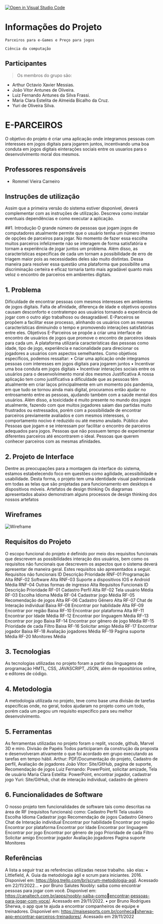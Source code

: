 [![Open in Visual Studio Code](https://classroom.github.com/assets/open-in-vscode-c66648af7eb3fe8bc4f294546bfd86ef473780cde1dea487d3c4ff354943c9ae.svg)](https://classroom.github.com/online_ide?assignment_repo_id=8549477&assignment_repo_type=AssignmentRepo)

# Informações do Projeto

`Parceiros para e-Games e Preço para jogos`

`Ciência da computação`

## Participantes

> Os membros do grupo são:

- Arthur Octavio Xavier Messias.
- João Vitor Antunes de Oliveira.
- Luiz Fernando Antunes da Silva Frassi.
- Maria Clara Estelita de Almeida Bicalho da Cruz.
- Yuri de Oliveira Silva.


# E-PARCEIROS

O objetivo do projeto é criar uma aplicação onde integramos pessoas com interesses em jogos digitais 
para jogarem juntos, incentivando uma boa conduta em jogos digitais einterações sociais entre os usuarios 
para o desenvolvimento moral dos mesmos.



## Professores responsáveis

* Rommel Vieira Carneiro

## Instruções de utilização

Assim que a primeira versão do sistema estiver disponível, deverá complementar com as instruções de utilização. Descreva como instalar eventuais dependências e como executar a aplicação.

##1. Introdução
O grande número de pessoas que jogam jogos de computadores atualmente 
permite que o usuário tenha um número imenso de opções de parceiros para jogar.
No momento de fazer essa escolha muitos parceiros infelizmente não se 
interagem de forma satisfatória e tornam a experiência de jogar juntos um problema.
Além disso, as características específicas de cada um tornam a possibilidade de erro de 
triagem maior pois as necessidades deles são muito distintas.
Dessa maneira para resolver essa questão uma plataforma que possibilite uma 
discriminação certeira e eficaz tornaria tanto mais agradável quanto mais veloz o 
encontro de parceiros em ambientes digitais.

## 1. Problema

Dificuldade de encontrar pessoas com mesmos interesses em ambientes de jogos 
digitais.
Falta de afinidade, diferença de idade e objetivos opostos causam desconforto e 
contratempo aos usuários tornando a experiência de jogar com o outro algo trabalhoso 
ou desagradável.
E-Parceiros se propõem a facilitar esse processo, alinhando os usuários com as 
mesmas características diminuindo o tempo e promovendo interações satisfatórias 
entre eles.
Objetivos
E-Parceiros se propõe a criar uma interface de encontro de usuários de jogos que 
promove o encontro de parceiros ideais para cada um.
A plataforma utilizaria características das pessoas como idade, tipo de jogo, 
experiência e nacionalidade para direcionar os jogadores a usuários com aspectos 
semelhantes.
Como objetivos específicos, podemos ressaltar:
• Criar uma aplicação onde integramos pessoas com interesses em jogos 
digitais para jogarem juntos
• Incentivar uma boa conduta em jogos digitais
• Incentivar interações sociais entre os usuários para o desenvolvimento 
moral dos mesmos
Justificativa
A nossa aplicação tem como justificativa a dificuldade que as pessoas têm 
atualmente em criar laços principalmente em um momento pós pandemia, em que tudo 
se tornou ainda mais digital, procuramos então ajudar no entrosamento entre as 
pessoas, ajudando também com a saúde mental dos usuários.
Além disso, a toxicidade é muito presente no mundo dos jogos atualmente, 
fazendo com que muitos jogadores saiam das partidas muito frustrados ou estressados, 
porém com a possibilidade de encontrar parceiros previamente avaliados e com 
mesmos interesses, o comportamento nocivo é reduzido ou até mesmo anulado.
Público alvo
Pessoas que jogam e se interessam por facilitar o encontro de parceiros adequados 
para jogos.
Pessoas que não possuem tempo de experimentar diferentes parceiros até encontrarem 
o ideal.
Pessoas que querem conhecer parceiros com as mesmas afinidades.
## 2. Projeto de Interface
Dentre as preocupações para a montagem da interface do sistema, estamos 
estabelecendo foco em questões como agilidade, acessibilidade e usabilidade. Desta 
forma, o projeto tem uma identidade visual padronizada em todas as telas que são 
projetadas para funcionamento em desktops e dispositivos móveis.
Artefatos de design thinking
Os diagramas apresentados abaixo demonstram alguns processos de design thinking 
dos nossos artefatos
## Wireframes
![Wireframe](imaages/../images/Mapa-Pedrinho.png)
## Requisitos do Projeto
O escopo funcional do projeto é definido por meio dos requisitos funcionais que 
descrevem as possibilidades interação dos usuários, bem como os requisitos não 
funcionais que descrevem os aspectos que o sistema deverá apresentar de maneira 
geral. Estes requisitos são apresentados a seguir.
Requisitos não funcionais
ID Descrição Prioridade
RNF-01 Programação Alta
RNF-02 Software Alta
RNF-03 Suporte a dispositivos IOS e Android Média
RNF-04 Outras formas de ingresso Alta
Requisitos Funcionais
ID Descrição Prioridade
RF-01 Cadastro Perfil Alta
RF-02 Tela usuário Média
RF-03 Escolha Idioma Média
RF-04 Cadastrar jogo Média
RF-05 Recomendação de jogos Alta
RF-06 Cadastro Gênero Alta
RF-07 Chat de Interação individual Baixa
RF-08 Encontrar por habilidade Alta
RF-09 Encontrar por região Baixa
RF-10 Encontrar por plataforma Alta
RF-11 Encontrar por Idade Média
RF-12 Encontrar por linguagem Média
RF-13 Encontrar por jogo Baixa
RF-14 Encontrar por gênero de jogo Média
RF-15 Prioridade de cada Filtro Baixa
RF-16 Solicitar amigo Média
RF-17 Encontrar jogador Baixa
RF-18 Avaliação jogadores Média
RF-19 Pagina suporte Média
RF-20 Monitores Média
## 3. Tecnologias
As tecnologias utilizadas no projeto foram a partir das linguagens de programação 
HMTL, CSS, JAVASCRIPT, JSON, além de repositórios online, e editores de código.
## 4. Metodologia
A metodologia utilizada no projeto, teve como base uma divisão de tarefas específicas 
onde, no geral, todos ajudaram no projeto como um todo, porém cada um pegou um 
requisito especifico para seu melhor desenvolvimento.
## 5. Ferramentas
As ferramentas utilizadas no projeto foram o replit, vscode, github, Marvel 3D e miro.
Divisão de Papéis
Todos participaram da construção da proposta e desenvolveram ativamente o que foi 
acordado em grupo executando as tarefas em tempo hábil.
Arthur: PDF/Documentação do projeto, Cadastro de perfil, Avaliação de jogadores 
João Vitor: Site/GitHub, pagina de suporte, Recomendação de jogos
Luiz Fernando: PowerPoint, solicitar amizade, Tela de usuário
Maria Clara Estelita: PowerPoint, encontrar jogador, cadastrar jogo
Yuri: Site/GitHub, chat de interação individual, cadastro de gênero 
## 6. Funcionalidades de Software
O nosso projeto tem funcionalidades de software tais como descritas na área de RF 
(requisitos funcionais) como: 
Cadastro Perfil
Tela usuário
Escolha Idioma
Cadastrar jogo
Recomendação de jogos
Cadastro Gênero
Chat de Interação individual
Encontrar por habilidade
Encontrar por região
Encontrar por plataforma
Encontrar por Idade
Encontrar por linguagem
Encontrar por jogo
Encontrar por gênero de jogo
Prioridade de cada Filtro
Solicitar amigo
Encontrar jogador
Avaliação jogadores
Pagina suporte
Monitores
## Referências
A lista a seguir traz as referências utilizadas nesse trabalho. são elas:
• Littlefield, A. Guia da metodologia ágil e scrum para iniciantes. 2016. 
Disponível em: https://blog.trello.com/br/scrum-metodologia-agil. Acessado em 
22/11/2022...
• por Bruno Salutes Noobly: saiba como encontrar pessoas para jogar com 
você. Disponível em: https://canaltech.com.br/apps/noobly-saiba-comoencontrar-pessoas-para-jogar-com-voce/. Acessado em 29/11/2022.
• por Bruno Rodrigues Sherwa, o app que te ajuda a encontrar companheiros 
de equipe e treinadores. Disponível em: https://maisesports.com.br/conhecasherwa-app-encontrar-parceiros-treinadores/. Acessado em 29/11/2022
